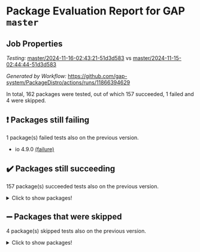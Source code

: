 # Package Evaluation Report for GAP `master`

## Job Properties

*Testing:* [master/2024-11-16-02:43:21-51d3d583](https://github.com/gap-system/PackageDistro/blob/data/reports/master/2024-11-16-02:43:21-51d3d583) vs [master/2024-11-15-02:44:44-51d3d583](https://github.com/gap-system/PackageDistro/blob/data/reports/master/2024-11-15-02:44:44-51d3d583)

*Generated by Workflow:* https://github.com/gap-system/PackageDistro/actions/runs/11866394629

In total, 162 packages were tested, out of which 157 succeeded, 1 failed and 4 were skipped.

## :exclamation: Packages still failing

1 package(s) failed tests also on the previous version.
- io 4.9.0 [(failure)](https://github.com/gap-system/PackageDistro/actions/runs/11866394629/job/33073187857)

## :heavy_check_mark: Packages still succeeding

157 package(s) succeeded tests also on the previous version.
<details><summary>Click to show packages!</summary>

- 4ti2interface 2023.02-04 [(success)](https://github.com/gap-system/PackageDistro/actions/runs/11866394629/job/33073177642)
- ace 5.6.2 [(success)](https://github.com/gap-system/PackageDistro/actions/runs/11866394629/job/33073177704)
- aclib 1.3.2 [(success)](https://github.com/gap-system/PackageDistro/actions/runs/11866394629/job/33073177788)
- agt 0.3.1 [(success)](https://github.com/gap-system/PackageDistro/actions/runs/11866394629/job/33073177858)
- alnuth 3.2.1 [(success)](https://github.com/gap-system/PackageDistro/actions/runs/11866394629/job/33073177950)
- anupq 3.3.1 [(success)](https://github.com/gap-system/PackageDistro/actions/runs/11866394629/job/33073178019)
- atlasrep 2.1.9 [(success)](https://github.com/gap-system/PackageDistro/actions/runs/11866394629/job/33073178088)
- autodoc 2023.06.19 [(success)](https://github.com/gap-system/PackageDistro/actions/runs/11866394629/job/33073178182)
- automata 1.16 [(success)](https://github.com/gap-system/PackageDistro/actions/runs/11866394629/job/33073178274)
- automgrp 1.3.2 [(success)](https://github.com/gap-system/PackageDistro/actions/runs/11866394629/job/33073180154)
- autpgrp 1.11 [(success)](https://github.com/gap-system/PackageDistro/actions/runs/11866394629/job/33073180347)
- cap 2024.10-08 [(success)](https://github.com/gap-system/PackageDistro/actions/runs/11866394629/job/33073180555)
- caratinterface 2.3.7 [(success)](https://github.com/gap-system/PackageDistro/actions/runs/11866394629/job/33073181291)
- cddinterface 2024.09.02 [(success)](https://github.com/gap-system/PackageDistro/actions/runs/11866394629/job/33073181887)
- circle 1.6.6 [(success)](https://github.com/gap-system/PackageDistro/actions/runs/11866394629/job/33073181966)
- classicpres 1.22 [(success)](https://github.com/gap-system/PackageDistro/actions/runs/11866394629/job/33073182044)
- cohomolo 1.6.11 [(success)](https://github.com/gap-system/PackageDistro/actions/runs/11866394629/job/33073182126)
- congruence 1.2.7 [(success)](https://github.com/gap-system/PackageDistro/actions/runs/11866394629/job/33073182245)
- corefreesub 0.6 [(success)](https://github.com/gap-system/PackageDistro/actions/runs/11866394629/job/33073182364)
- corelg 1.57 [(success)](https://github.com/gap-system/PackageDistro/actions/runs/11866394629/job/33073182469)
- crime 1.6 [(success)](https://github.com/gap-system/PackageDistro/actions/runs/11866394629/job/33073182585)
- crisp 1.4.6 [(success)](https://github.com/gap-system/PackageDistro/actions/runs/11866394629/job/33073182672)
- crypting 0.10.5 [(success)](https://github.com/gap-system/PackageDistro/actions/runs/11866394629/job/33073182757)
- cryst 4.1.27 [(success)](https://github.com/gap-system/PackageDistro/actions/runs/11866394629/job/33073182862)
- crystcat 1.1.10 [(success)](https://github.com/gap-system/PackageDistro/actions/runs/11866394629/job/33073182986)
- ctbllib 1.3.9 [(success)](https://github.com/gap-system/PackageDistro/actions/runs/11866394629/job/33073183116)
- cubefree 1.20 [(success)](https://github.com/gap-system/PackageDistro/actions/runs/11866394629/job/33073183221)
- curlinterface 2.4.0 [(success)](https://github.com/gap-system/PackageDistro/actions/runs/11866394629/job/33073183334)
- cvec 2.8.2 [(success)](https://github.com/gap-system/PackageDistro/actions/runs/11866394629/job/33073183448)
- datastructures 0.3.1 [(success)](https://github.com/gap-system/PackageDistro/actions/runs/11866394629/job/33073183579)
- deepthought 1.0.7 [(success)](https://github.com/gap-system/PackageDistro/actions/runs/11866394629/job/33073183696)
- design 1.8.2 [(success)](https://github.com/gap-system/PackageDistro/actions/runs/11866394629/job/33073183796)
- difsets 2.3.1 [(success)](https://github.com/gap-system/PackageDistro/actions/runs/11866394629/job/33073183891)
- digraphs 1.9.0 [(success)](https://github.com/gap-system/PackageDistro/actions/runs/11866394629/job/33073184049)
- edim 1.3.8 [(success)](https://github.com/gap-system/PackageDistro/actions/runs/11866394629/job/33073184198)
- example 4.3.4 [(success)](https://github.com/gap-system/PackageDistro/actions/runs/11866394629/job/33073184299)
- examplesforhomalg 2023.10-01 [(success)](https://github.com/gap-system/PackageDistro/actions/runs/11866394629/job/33073184408)
- factint 1.6.3 [(success)](https://github.com/gap-system/PackageDistro/actions/runs/11866394629/job/33073184510)
- ferret 1.0.14 [(success)](https://github.com/gap-system/PackageDistro/actions/runs/11866394629/job/33073184620)
- fga 1.5.0 [(success)](https://github.com/gap-system/PackageDistro/actions/runs/11866394629/job/33073184714)
- fining 1.5.6 [(success)](https://github.com/gap-system/PackageDistro/actions/runs/11866394629/job/33073184815)
- float 1.0.5 [(success)](https://github.com/gap-system/PackageDistro/actions/runs/11866394629/job/33073184915)
- format 1.4.4 [(success)](https://github.com/gap-system/PackageDistro/actions/runs/11866394629/job/33073185002)
- forms 1.2.12 [(success)](https://github.com/gap-system/PackageDistro/actions/runs/11866394629/job/33073185098)
- fplsa 1.2.6 [(success)](https://github.com/gap-system/PackageDistro/actions/runs/11866394629/job/33073185199)
- fr 2.4.13 [(success)](https://github.com/gap-system/PackageDistro/actions/runs/11866394629/job/33073185293)
- francy 2.0.3 [(success)](https://github.com/gap-system/PackageDistro/actions/runs/11866394629/job/33073185410)
- fwtree 1.3 [(success)](https://github.com/gap-system/PackageDistro/actions/runs/11866394629/job/33073185503)
- gapdoc 1.6.7 [(success)](https://github.com/gap-system/PackageDistro/actions/runs/11866394629/job/33073185608)
- gauss 2023.08-01 [(success)](https://github.com/gap-system/PackageDistro/actions/runs/11866394629/job/33073185703)
- gaussforhomalg 2024.08-01 [(success)](https://github.com/gap-system/PackageDistro/actions/runs/11866394629/job/33073185806)
- gbnp 1.1.0 [(success)](https://github.com/gap-system/PackageDistro/actions/runs/11866394629/job/33073185905)
- generalizedmorphismsforcap 2024.09-03 [(success)](https://github.com/gap-system/PackageDistro/actions/runs/11866394629/job/33073185993)
- genss 1.6.9 [(success)](https://github.com/gap-system/PackageDistro/actions/runs/11866394629/job/33073186106)
- gradedmodules 2024.01-01 [(success)](https://github.com/gap-system/PackageDistro/actions/runs/11866394629/job/33073186187)
- gradedringforhomalg 2024.07-01 [(success)](https://github.com/gap-system/PackageDistro/actions/runs/11866394629/job/33073186281)
- grape 4.9.2 [(success)](https://github.com/gap-system/PackageDistro/actions/runs/11866394629/job/33073186380)
- groupoids 1.76 [(success)](https://github.com/gap-system/PackageDistro/actions/runs/11866394629/job/33073186460)
- grpconst 2.6.5 [(success)](https://github.com/gap-system/PackageDistro/actions/runs/11866394629/job/33073186546)
- guarana 0.96.3 [(success)](https://github.com/gap-system/PackageDistro/actions/runs/11866394629/job/33073186656)
- guava 3.19 [(success)](https://github.com/gap-system/PackageDistro/actions/runs/11866394629/job/33073186750)
- hap 1.66 [(success)](https://github.com/gap-system/PackageDistro/actions/runs/11866394629/job/33073186849)
- hapcryst 0.1.15 [(success)](https://github.com/gap-system/PackageDistro/actions/runs/11866394629/job/33073186954)
- hecke 1.5.4 [(success)](https://github.com/gap-system/PackageDistro/actions/runs/11866394629/job/33073187060)
- help 4.0 [(success)](https://github.com/gap-system/PackageDistro/actions/runs/11866394629/job/33073187150)
- homalg 2024.01-01 [(success)](https://github.com/gap-system/PackageDistro/actions/runs/11866394629/job/33073187281)
- homalgtocas 2023.11-01 [(success)](https://github.com/gap-system/PackageDistro/actions/runs/11866394629/job/33073187381)
- idrel 2.48 [(success)](https://github.com/gap-system/PackageDistro/actions/runs/11866394629/job/33073187504)
- images 1.3.3 [(success)](https://github.com/gap-system/PackageDistro/actions/runs/11866394629/job/33073187623)
- intpic 0.4.0 [(success)](https://github.com/gap-system/PackageDistro/actions/runs/11866394629/job/33073187765)
- io_forhomalg 2023.02-04 [(success)](https://github.com/gap-system/PackageDistro/actions/runs/11866394629/job/33073187968)
- irredsol 1.4.4 [(success)](https://github.com/gap-system/PackageDistro/actions/runs/11866394629/job/33073188085)
- json 2.2.2 [(success)](https://github.com/gap-system/PackageDistro/actions/runs/11866394629/job/33073188195)
- jupyterkernel 1.5.1 [(success)](https://github.com/gap-system/PackageDistro/actions/runs/11866394629/job/33073188297)
- jupyterviz 1.5.6 [(success)](https://github.com/gap-system/PackageDistro/actions/runs/11866394629/job/33073188410)
- kan 1.37 [(success)](https://github.com/gap-system/PackageDistro/actions/runs/11866394629/job/33073188546)
- kbmag 1.5.11 [(success)](https://github.com/gap-system/PackageDistro/actions/runs/11866394629/job/33073188656)
- laguna 3.9.7 [(success)](https://github.com/gap-system/PackageDistro/actions/runs/11866394629/job/33073188765)
- liealgdb 2.2.1 [(success)](https://github.com/gap-system/PackageDistro/actions/runs/11866394629/job/33073188851)
- liepring 2.9.1 [(success)](https://github.com/gap-system/PackageDistro/actions/runs/11866394629/job/33073188933)
- liering 2.4.2 [(success)](https://github.com/gap-system/PackageDistro/actions/runs/11866394629/job/33073189117)
- linearalgebraforcap 2024.10-01 [(success)](https://github.com/gap-system/PackageDistro/actions/runs/11866394629/job/33073189220)
- lins 0.9 [(success)](https://github.com/gap-system/PackageDistro/actions/runs/11866394629/job/33073189318)
- localizeringforhomalg 2023.10-01 [(success)](https://github.com/gap-system/PackageDistro/actions/runs/11866394629/job/33073189403)
- loops 3.4.4 [(success)](https://github.com/gap-system/PackageDistro/actions/runs/11866394629/job/33073189507)
- lpres 1.1.1 [(success)](https://github.com/gap-system/PackageDistro/actions/runs/11866394629/job/33073189628)
- majoranaalgebras 1.5.2 [(success)](https://github.com/gap-system/PackageDistro/actions/runs/11866394629/job/33073189714)
- mapclass 1.4.6 [(success)](https://github.com/gap-system/PackageDistro/actions/runs/11866394629/job/33073189799)
- matgrp 0.71 [(success)](https://github.com/gap-system/PackageDistro/actions/runs/11866394629/job/33073189879)
- matricesforhomalg 2024.08-05 [(success)](https://github.com/gap-system/PackageDistro/actions/runs/11866394629/job/33073189949)
- modisom 3.0.0 [(success)](https://github.com/gap-system/PackageDistro/actions/runs/11866394629/job/33073190029)
- modulepresentationsforcap 2024.09-02 [(success)](https://github.com/gap-system/PackageDistro/actions/runs/11866394629/job/33073190108)
- modules 2024.01-01 [(success)](https://github.com/gap-system/PackageDistro/actions/runs/11866394629/job/33073190187)
- monoidalcategories 2024.09-05 [(success)](https://github.com/gap-system/PackageDistro/actions/runs/11866394629/job/33073190277)
- nconvex 2022.09-01 [(success)](https://github.com/gap-system/PackageDistro/actions/runs/11866394629/job/33073190350)
- nilmat 1.4.2 [(success)](https://github.com/gap-system/PackageDistro/actions/runs/11866394629/job/33073190444)
- nock 1.5 [(success)](https://github.com/gap-system/PackageDistro/actions/runs/11866394629/job/33073190540)
- normalizinterface 1.3.7 [(success)](https://github.com/gap-system/PackageDistro/actions/runs/11866394629/job/33073190628)
- nq 2.5.11 [(success)](https://github.com/gap-system/PackageDistro/actions/runs/11866394629/job/33073190706)
- numericalsgps 1.4.0 [(success)](https://github.com/gap-system/PackageDistro/actions/runs/11866394629/job/33073190793)
- openmath 11.5.3 [(success)](https://github.com/gap-system/PackageDistro/actions/runs/11866394629/job/33073190866)
- orb 4.9.1 [(success)](https://github.com/gap-system/PackageDistro/actions/runs/11866394629/job/33073190962)
- packagemanager 1.6 [(success)](https://github.com/gap-system/PackageDistro/actions/runs/11866394629/job/33073191063)
- patternclass 2.4.5 [(success)](https://github.com/gap-system/PackageDistro/actions/runs/11866394629/job/33073191153)
- permut 2.0.5 [(success)](https://github.com/gap-system/PackageDistro/actions/runs/11866394629/job/33073191241)
- polenta 1.3.10 [(success)](https://github.com/gap-system/PackageDistro/actions/runs/11866394629/job/33073191327)
- polymaking 0.8.7 [(success)](https://github.com/gap-system/PackageDistro/actions/runs/11866394629/job/33073191401)
- primgrp 3.4.4 [(success)](https://github.com/gap-system/PackageDistro/actions/runs/11866394629/job/33073191503)
- profiling 2.6.0 [(success)](https://github.com/gap-system/PackageDistro/actions/runs/11866394629/job/33073191602)
- qdistrnd 0.9.4 [(success)](https://github.com/gap-system/PackageDistro/actions/runs/11866394629/job/33073191698)
- qpa 1.35 [(success)](https://github.com/gap-system/PackageDistro/actions/runs/11866394629/job/33073191798)
- quagroup 1.8.4 [(success)](https://github.com/gap-system/PackageDistro/actions/runs/11866394629/job/33073191894)
- radiroot 2.9 [(success)](https://github.com/gap-system/PackageDistro/actions/runs/11866394629/job/33073191976)
- rcwa 4.7.1 [(success)](https://github.com/gap-system/PackageDistro/actions/runs/11866394629/job/33073192060)
- rds 1.8 [(success)](https://github.com/gap-system/PackageDistro/actions/runs/11866394629/job/33073192163)
- recog 1.4.3 [(success)](https://github.com/gap-system/PackageDistro/actions/runs/11866394629/job/33073192259)
- repndecomp 1.3.0 [(success)](https://github.com/gap-system/PackageDistro/actions/runs/11866394629/job/33073192360)
- repsn 3.1.2 [(success)](https://github.com/gap-system/PackageDistro/actions/runs/11866394629/job/33073192451)
- resclasses 4.7.3 [(success)](https://github.com/gap-system/PackageDistro/actions/runs/11866394629/job/33073192536)
- ringsforhomalg 2024.06-01 [(success)](https://github.com/gap-system/PackageDistro/actions/runs/11866394629/job/33073192629)
- sco 2023.08-01 [(success)](https://github.com/gap-system/PackageDistro/actions/runs/11866394629/job/33073192774)
- scscp 2.4.3 [(success)](https://github.com/gap-system/PackageDistro/actions/runs/11866394629/job/33073192872)
- semigroups 5.4.0 [(success)](https://github.com/gap-system/PackageDistro/actions/runs/11866394629/job/33073192997)
- sglppow 2.4 [(success)](https://github.com/gap-system/PackageDistro/actions/runs/11866394629/job/33073193133)
- sgpviz 0.999.6 [(success)](https://github.com/gap-system/PackageDistro/actions/runs/11866394629/job/33073193240)
- simpcomp 2.1.14 [(success)](https://github.com/gap-system/PackageDistro/actions/runs/11866394629/job/33073193312)
- singular 2024.06.03 [(success)](https://github.com/gap-system/PackageDistro/actions/runs/11866394629/job/33073193411)
- sl2reps 1.1 [(success)](https://github.com/gap-system/PackageDistro/actions/runs/11866394629/job/33073193525)
- sla 1.6.2 [(success)](https://github.com/gap-system/PackageDistro/actions/runs/11866394629/job/33073193625)
- smallantimagmas 0.2.12 [(success)](https://github.com/gap-system/PackageDistro/actions/runs/11866394629/job/33073193727)
- smallgrp 1.5.4 [(success)](https://github.com/gap-system/PackageDistro/actions/runs/11866394629/job/33073193823)
- smallsemi 0.7.1 [(success)](https://github.com/gap-system/PackageDistro/actions/runs/11866394629/job/33073193928)
- sonata 2.9.6 [(success)](https://github.com/gap-system/PackageDistro/actions/runs/11866394629/job/33073194040)
- sophus 1.27 [(success)](https://github.com/gap-system/PackageDistro/actions/runs/11866394629/job/33073194174)
- sotgrps 1.3 [(success)](https://github.com/gap-system/PackageDistro/actions/runs/11866394629/job/33073194296)
- spinsym 1.5.2 [(success)](https://github.com/gap-system/PackageDistro/actions/runs/11866394629/job/33073194456)
- standardff 1.0 [(success)](https://github.com/gap-system/PackageDistro/actions/runs/11866394629/job/33073194587)
- symbcompcc 1.3.2 [(success)](https://github.com/gap-system/PackageDistro/actions/runs/11866394629/job/33073194722)
- thelma 1.3 [(success)](https://github.com/gap-system/PackageDistro/actions/runs/11866394629/job/33073194820)
- tomlib 1.2.11 [(success)](https://github.com/gap-system/PackageDistro/actions/runs/11866394629/job/33073194958)
- toolsforhomalg 2024.09-01 [(success)](https://github.com/gap-system/PackageDistro/actions/runs/11866394629/job/33073195081)
- toric 1.9.6 [(success)](https://github.com/gap-system/PackageDistro/actions/runs/11866394629/job/33073195206)
- toricvarieties 2022.07.13 [(success)](https://github.com/gap-system/PackageDistro/actions/runs/11866394629/job/33073195313)
- transgrp 3.6.5 [(success)](https://github.com/gap-system/PackageDistro/actions/runs/11866394629/job/33073195435)
- typeset 1.2.2 [(success)](https://github.com/gap-system/PackageDistro/actions/runs/11866394629/job/33073195545)
- ugaly 4.1.3 [(success)](https://github.com/gap-system/PackageDistro/actions/runs/11866394629/job/33073195650)
- unipot 1.6 [(success)](https://github.com/gap-system/PackageDistro/actions/runs/11866394629/job/33073195756)
- unitlib 4.2.0 [(success)](https://github.com/gap-system/PackageDistro/actions/runs/11866394629/job/33073195863)
- utils 0.85 [(success)](https://github.com/gap-system/PackageDistro/actions/runs/11866394629/job/33073196033)
- uuid 0.7 [(success)](https://github.com/gap-system/PackageDistro/actions/runs/11866394629/job/33073196489)
- walrus 0.9991 [(success)](https://github.com/gap-system/PackageDistro/actions/runs/11866394629/job/33073196616)
- wedderga 4.10.5 [(success)](https://github.com/gap-system/PackageDistro/actions/runs/11866394629/job/33073196745)
- wpe 0.8 [(success)](https://github.com/gap-system/PackageDistro/actions/runs/11866394629/job/33073196889)
- xmod 2.92 [(success)](https://github.com/gap-system/PackageDistro/actions/runs/11866394629/job/33073197073)
- xmodalg 1.23 [(success)](https://github.com/gap-system/PackageDistro/actions/runs/11866394629/job/33073197233)
- yangbaxter 0.10.6 [(success)](https://github.com/gap-system/PackageDistro/actions/runs/11866394629/job/33073197377)
- zeromqinterface 0.16 [(success)](https://github.com/gap-system/PackageDistro/actions/runs/11866394629/job/33073197522)
</details>

## :heavy_minus_sign: Packages that were skipped

4 package(s) skipped tests also on the previous version.
<details><summary>Click to show packages!</summary>

- browse 1.8.21 [(skipped)](https://github.com/gap-system/PackageDistro/actions/runs/11866394629/job/33073045509)
- itc 1.5.1 [(skipped)](https://github.com/gap-system/PackageDistro/actions/runs/11866394629/job/33073045509)
- polycyclic 2.16 [(skipped)](https://github.com/gap-system/PackageDistro/actions/runs/11866394629/job/33073045509)
- xgap 4.32 [(skipped)](https://github.com/gap-system/PackageDistro/actions/runs/11866394629/job/33073045509)
</details>

